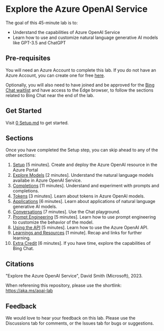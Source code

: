 # Explore the Azure OpenAI Service

The goal of this 45-minute lab is to:
  * Understand the capabilities of Azure OpenAI Service
  * Learn how to use and customize natural language generative AI models like GPT-3.5 and ChatGPT

## Pre-requisites

You will need an Azure Account to complete this lab. If you do not have an Azure Account, you can create one for free [here](https://azure.microsoft.com/en-us/free/).

Optionally, you will also need to have joined and be approved for the [Bing Chat waitlist](https://bing.com/new) and have access to the Edge browser, to follow the sections related to Bing Chat near the end of the lab.

## Get Started

Visit [0 Setup.md](0%20Setup.md) to get started.

## Sections

Once you have completed the Setup step, you can skip ahead to any of the other sections:

1. [Setup](0%20Setup.md) [5 minutes]. Create and deploy the Azure OpenAI resource in the Azure Portal
1. [Explore Models](1%20Explore%20Models.md) [2 minutes]. Understand the natural language models availabe in Azure OpenAI Service.
1. [Completions](2%20Completions.md) [11 minutes]. Understand and experiment with prompts and completions.
1. [Tokens](3%20Tokens.md) [3 minutes]. Learn about tokens in Azure OpenAI models.
1. [Applications](4%20Applications.md) [6 minutes]. Learn about applications of natural language generative AI models.
1. [Conversations](5%20Conversations.md) [7 minutes]. Use the Chat playground.
1. [Prompt Engineering](6%20Prompt%20Engineering.md) [5 minutes]. Learn how to use prompt engineering to customize the behavior of the model.
1. [Using the API](7%20Using%20the%20API.md) [5 minutes]. Learn how to use the Azure OpenAI API.
1. [Learnings and Resources](8%20Learnings%20and%20Resources.md) [1 minute]. Recap and links for further learning.
1. [Extra Credit](9%20Extra%20Credit.md) [6 minutes]. If you have time, explore the capabilities of Bing Chat.

## Citations

"Explore the Azure OpenAI Service", David Smith (Microsoft), 2023.

When referening this repository, please use the shortlink: https://aka.ms/aoai-lab 


## Feedback

We would love to hear your feedback on this lab. Please use the Discussions tab for comments, or the Issues tab for bugs or suggestions.



  




  
